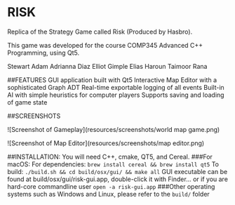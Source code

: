 # RISK
Replica of the Strategy Game called Risk (Produced by Hasbro).

This game was developed for the course COMP345 Advanced C++ Programming, using Qt5.

Stewart Adam
Adrianna Diaz
Elliot Gimple
Elias Haroun
Taimoor Rana

##FEATURES
GUI application built with Qt5
Interactive Map Editor with a sophisticated Graph ADT
Real-time exportable logging of all events
Built-in AI with simple heuristics for computer players
Supports saving and loading of game state

##SCREENSHOTS


![Screenshot of Gameplay](resources/screenshots/world map game.png)

![Screenshot of Map Editor](resources/screenshots/map editor.png)

##INSTALLATION:
You will need C++, cmake, QT5, and Cereal.
###For macOS: 
For dependencies: `brew install cereal && brew install qt5`
To build: `./build.sh && cd build/osx/gui/ && make all`
GUI executable can be found at build/osx/gui/risk-gui.app, double-click it with Finder... or if you are hard-core commandline user `open -a risk-gui.app` 
###Other operating systems such as Windows and Linux, please refer to the `build/` folder 
